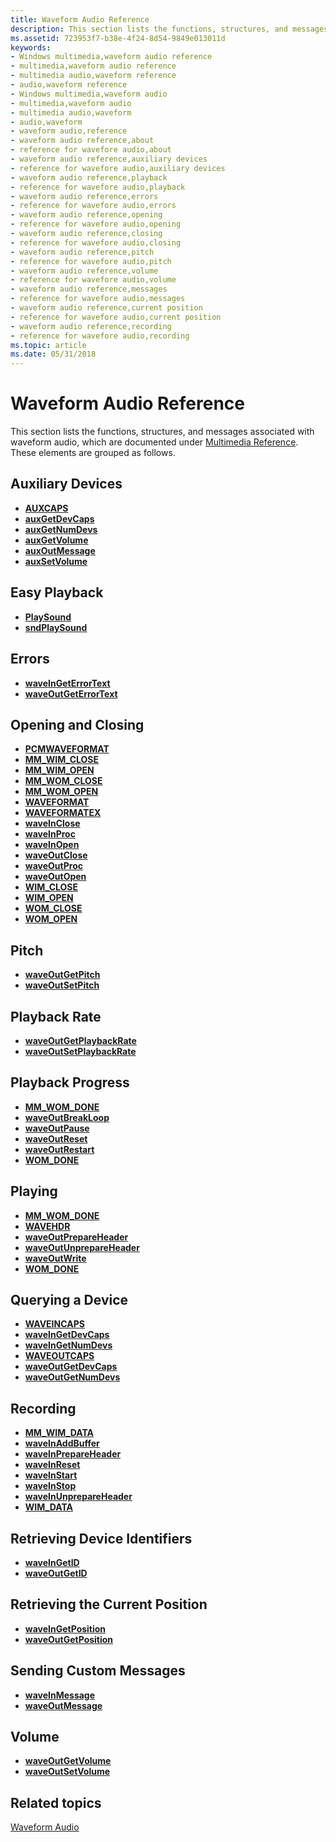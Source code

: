 ```yaml
---
title: Waveform Audio Reference
description: This section lists the functions, structures, and messages associated with waveform audio, which are documented under Multimedia Reference. These elements are grouped as follows.
ms.assetid: 723953f7-b38e-4f24-8d54-9849e013011d
keywords:
- Windows multimedia,waveform audio reference
- multimedia,waveform audio reference
- multimedia audio,waveform reference
- audio,waveform reference
- Windows multimedia,waveform audio
- multimedia,waveform audio
- multimedia audio,waveform
- audio,waveform
- waveform audio,reference
- waveform audio reference,about
- reference for wavefore audio,about
- waveform audio reference,auxiliary devices
- reference for wavefore audio,auxiliary devices
- waveform audio reference,playback
- reference for wavefore audio,playback
- waveform audio reference,errors
- reference for wavefore audio,errors
- waveform audio reference,opening
- reference for wavefore audio,opening
- waveform audio reference,closing
- reference for wavefore audio,closing
- waveform audio reference,pitch
- reference for wavefore audio,pitch
- waveform audio reference,volume
- reference for wavefore audio,volume
- waveform audio reference,messages
- reference for wavefore audio,messages
- waveform audio reference,current position
- reference for wavefore audio,current position
- waveform audio reference,recording
- reference for wavefore audio,recording
ms.topic: article
ms.date: 05/31/2018
---
```


# Waveform Audio Reference

This section lists the functions, structures, and messages associated with waveform audio, which are documented under [Multimedia Reference](multimedia-reference.md). These elements are grouped as follows.

## Auxiliary Devices

-   [**AUXCAPS**](https://msdn.microsoft.com/library/Dd756711(v=VS.85).aspx)
-   [**auxGetDevCaps**](https://msdn.microsoft.com/library/Dd756712(v=VS.85).aspx)
-   [**auxGetNumDevs**](https://msdn.microsoft.com/library/Dd756713(v=VS.85).aspx)
-   [**auxGetVolume**](https://msdn.microsoft.com/library/Dd756714(v=VS.85).aspx)
-   [**auxOutMessage**](https://msdn.microsoft.com/library/Dd756716(v=VS.85).aspx)
-   [**auxSetVolume**](https://msdn.microsoft.com/library/Dd756717(v=VS.85).aspx)

## Easy Playback

-   [**PlaySound**](https://msdn.microsoft.com/library/Dd743680(v=VS.85).aspx)
-   [**sndPlaySound**](https://msdn.microsoft.com/library/Dd798676(v=VS.85).aspx)

## Errors

-   [**waveInGetErrorText**](https://msdn.microsoft.com/library/Dd743842(v=VS.85).aspx)
-   [**waveOutGetErrorText**](https://msdn.microsoft.com/library/Dd743858(v=VS.85).aspx)

## Opening and Closing

-   [**PCMWAVEFORMAT**](https://msdn.microsoft.com/library/Dd743663(v=VS.85).aspx)
-   [**MM\_WIM\_CLOSE**](mm-wim-close.md)
-   [**MM\_WIM\_OPEN**](mm-wim-open.md)
-   [**MM\_WOM\_CLOSE**](mm-wom-close.md)
-   [**MM\_WOM\_OPEN**](mm-wom-open.md)
-   [**WAVEFORMAT**](/windows/win32/api/mmreg/ns-mmreg-waveformat)
-   [**WAVEFORMATEX**](https://msdn.microsoft.com/library/Dd757713(v=VS.85).aspx)
-   [**waveInClose**](https://msdn.microsoft.com/library/Dd743840(v=VS.85).aspx)
-   [**waveInProc**](https://msdn.microsoft.com/library/Dd743849(v=VS.85).aspx)
-   [**waveInOpen**](https://msdn.microsoft.com/library/Dd743847(v=VS.85).aspx)
-   [**waveOutClose**](https://msdn.microsoft.com/library/Dd743856(v=VS.85).aspx)
-   [**waveOutProc**](https://msdn.microsoft.com/library/Dd743869(v=VS.85).aspx)
-   [**waveOutOpen**](https://msdn.microsoft.com/library/Dd743866(v=VS.85).aspx)
-   [**WIM\_CLOSE**](wim-close.md)
-   [**WIM\_OPEN**](wim-open.md)
-   [**WOM\_CLOSE**](wom-close.md)
-   [**WOM\_OPEN**](wom-open.md)

## Pitch

-   [**waveOutGetPitch**](https://msdn.microsoft.com/library/Dd743861(v=VS.85).aspx)
-   [**waveOutSetPitch**](https://msdn.microsoft.com/library/Dd743872(v=VS.85).aspx)

## Playback Rate

-   [**waveOutGetPlaybackRate**](https://msdn.microsoft.com/library/Dd743862(v=VS.85).aspx)
-   [**waveOutSetPlaybackRate**](https://msdn.microsoft.com/library/Dd743873(v=VS.85).aspx)

## Playback Progress

-   [**MM\_WOM\_DONE**](mm-wom-done.md)
-   [**waveOutBreakLoop**](https://msdn.microsoft.com/library/Dd743854(v=VS.85).aspx)
-   [**waveOutPause**](https://msdn.microsoft.com/library/Dd743867(v=VS.85).aspx)
-   [**waveOutReset**](https://msdn.microsoft.com/library/Dd743870(v=VS.85).aspx)
-   [**waveOutRestart**](https://msdn.microsoft.com/library/Dd743871(v=VS.85).aspx)
-   [**WOM\_DONE**](wom-done.md)

## Playing

-   [**MM\_WOM\_DONE**](mm-wom-done.md)
-   [**WAVEHDR**](https://msdn.microsoft.com/library/Dd743837(v=VS.85).aspx)
-   [**waveOutPrepareHeader**](https://msdn.microsoft.com/library/Dd743868(v=VS.85).aspx)
-   [**waveOutUnprepareHeader**](https://msdn.microsoft.com/library/Dd743875(v=VS.85).aspx)
-   [**waveOutWrite**](https://msdn.microsoft.com/library/Dd743876(v=VS.85).aspx)
-   [**WOM\_DONE**](wom-done.md)

## Querying a Device

-   [**WAVEINCAPS**](https://msdn.microsoft.com/library/Dd743839(v=VS.85).aspx)
-   [**waveInGetDevCaps**](https://msdn.microsoft.com/library/Dd743841(v=VS.85).aspx)
-   [**waveInGetNumDevs**](https://msdn.microsoft.com/library/Dd743844(v=VS.85).aspx)
-   [**WAVEOUTCAPS**](https://msdn.microsoft.com/library/Dd743855(v=VS.85).aspx)
-   [**waveOutGetDevCaps**](https://msdn.microsoft.com/library/Dd743857(v=VS.85).aspx)
-   [**waveOutGetNumDevs**](https://msdn.microsoft.com/library/Dd743860(v=VS.85).aspx)

## Recording

-   [**MM\_WIM\_DATA**](mm-wim-data.md)
-   [**waveInAddBuffer**](https://msdn.microsoft.com/library/Dd743838(v=VS.85).aspx)
-   [**waveInPrepareHeader**](https://msdn.microsoft.com/library/Dd743848(v=VS.85).aspx)
-   [**waveInReset**](https://msdn.microsoft.com/library/Dd743850(v=VS.85).aspx)
-   [**waveInStart**](https://msdn.microsoft.com/library/Dd743851(v=VS.85).aspx)
-   [**waveInStop**](https://msdn.microsoft.com/library/Dd743852(v=VS.85).aspx)
-   [**waveInUnprepareHeader**](https://msdn.microsoft.com/library/Dd743853(v=VS.85).aspx)
-   [**WIM\_DATA**](wim-data.md)

## Retrieving Device Identifiers

-   [**waveInGetID**](https://msdn.microsoft.com/library/Dd743843(v=VS.85).aspx)
-   [**waveOutGetID**](https://msdn.microsoft.com/library/Dd743859(v=VS.85).aspx)

## Retrieving the Current Position

-   [**waveInGetPosition**](https://msdn.microsoft.com/library/Dd743845(v=VS.85).aspx)
-   [**waveOutGetPosition**](https://msdn.microsoft.com/library/Dd743863(v=VS.85).aspx)

## Sending Custom Messages

-   [**waveInMessage**](https://msdn.microsoft.com/library/Dd743846(v=VS.85).aspx)
-   [**waveOutMessage**](https://msdn.microsoft.com/library/Dd743865(v=VS.85).aspx)

## Volume

-   [**waveOutGetVolume**](https://msdn.microsoft.com/library/Dd743864(v=VS.85).aspx)
-   [**waveOutSetVolume**](https://msdn.microsoft.com/library/Dd743874(v=VS.85).aspx)

## Related topics

<dl> <dt>

[Waveform Audio](waveform-audio.md)
</dt> </dl>

 

 




